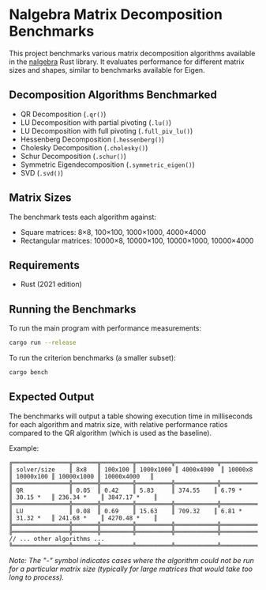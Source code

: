 # Nalgebra Matrix Decomposition Benchmarks

This project benchmarks various matrix decomposition algorithms available in the [nalgebra](https://nalgebra.org/) Rust library. It evaluates performance for different matrix sizes and shapes, similar to benchmarks available for Eigen.

## Decomposition Algorithms Benchmarked

- QR Decomposition (`.qr()`)
- LU Decomposition with partial pivoting (`.lu()`)
- LU Decomposition with full pivoting (`.full_piv_lu()`)
- Hessenberg Decomposition (`.hessenberg()`)
- Cholesky Decomposition (`.cholesky()`)
- Schur Decomposition (`.schur()`)
- Symmetric Eigendecomposition (`.symmetric_eigen()`)
- SVD (`.svd()`)

## Matrix Sizes

The benchmark tests each algorithm against:

- Square matrices: 8×8, 100×100, 1000×1000, 4000×4000
- Rectangular matrices: 10000×8, 10000×100, 10000×1000, 10000×4000

## Requirements

- Rust (2021 edition)

## Running the Benchmarks

To run the main program with performance measurements:

```sh
cargo run --release
```

To run the criterion benchmarks (a smaller subset):

```sh
cargo bench
```

## Expected Output

The benchmarks will output a table showing execution time in milliseconds for each algorithm and matrix size, with relative performance ratios compared to the QR algorithm (which is used as the baseline).

Example:

```
╔════════════════╦═══════╦═════════╦══════════╦════════════╦═══════════╦════════════╦═════════════╦══════════════╗
║ solver/size    ║ 8x8   ║ 100x100 ║ 1000x1000 ║ 4000x4000  ║ 10000x8  ║ 10000x100 ║ 10000x1000 ║ 10000x4000   ║
╠════════════════╬═══════╬═════════╬══════════╬════════════╬═══════════╬════════════╬═════════════╬══════════════╣
║ QR             ║ 0.05  ║ 0.42    ║ 5.83     ║ 374.55    ║ 6.79 *    ║ 30.15 *   ║ 236.34 *    ║ 3847.17 *    ║
╠════════════════╬═══════╬═════════╬══════════╬════════════╬═══════════╬════════════╬═════════════╬══════════════╣
║ LU             ║ 0.08  ║ 0.69    ║ 15.63    ║ 709.32    ║ 6.81 *    ║ 31.32 *   ║ 241.68 *    ║ 4270.48 *    ║
╠════════════════╬═══════╬═════════╬══════════╬════════════╬═══════════╬════════════╬═════════════╬══════════════╣
╠════════════════╬═══════╬═════════╬══════════╬════════════╬═══════════╬════════════╬═════════════╬══════════════╣
// ... other algorithms ...
╚════════════════╩═══════╩═════════╩══════════╩════════════╩═══════════╩════════════╩═════════════╩══════════════╝
```

*Note: The "-" symbol indicates cases where the algorithm could not be run for a particular matrix size (typically for large matrices that would take too long to process).* 
